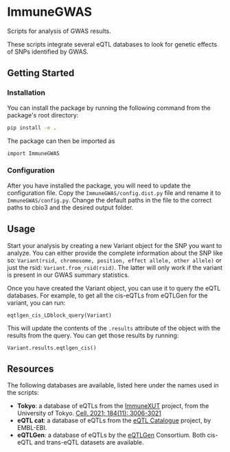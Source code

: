 # ImmuneGWAS
Scripts for analysis of GWAS results.

These scripts integrate several eQTL databases to look for genetic effects of SNPs identified by GWAS.

## Getting Started

### Installation

You can install the package by running the following command from the package's root directory:

```bash
pip install -e .
```
The package can then be imported as 
    
    import ImmuneGWAS


### Configuration

After you have installed the package, you will need to update the configuration file. Copy the
`ImmuneGWAS/config.dist.py` file and rename it to `ImmuneGWAS/config.py`. Change the default paths in the file to
the correct paths to cbio3 and the desired output folder.

## Usage

Start your analysis by creating a new Variant object for the SNP you want to analyze. You can either provide the 
complete information about the SNP like so: `Variant(rsid, chromosome, position, effect allele, other allele)` or just
the rsid: `Variant.from_rsid(rsid)`. The latter will only work if the variant is present in our GWAS summary statistics.

Once you have created the Variant object, you can use it to query the eQTL databases. For example, to get all the
cis-eQTLs from eQTLGen for the variant, you can run:

    eqtlgen_cis_LDblock_query(Variant)

This will update the contents of the `.results` attribute of the object with the results from the query. You can get
those results by running:

    Variant.results.eqtlgen_cis()

## Resources

The following databases are available, listed here under the names used in the scripts:
* **Tokyo**: a database of eQTLs from the [ImmuneXUT](https://www.immunexut.org/) project, from the University of Tokyo.
[Cell. 2021; 184(11): 3006-3021](https://doi.org/10.1016/j.cell.2021.03.056)
* **eQTL cat**: a database of eQTLs from the [eQTL Catalogue](https://www.ebi.ac.uk/eqtl/) project, by EMBL-EBI.
* **eQTLGen**: a database of eQTLs by the [eQTLGen](https://www.eqtlgen.org/) Consortium. Both cis-eQTL and trans-eQTL 
datasets are available.
